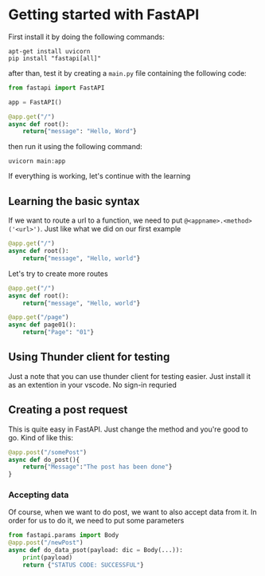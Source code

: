 # Getting started with FastAPI

First install it by doing the following commands:

```
apt-get install uvicorn
pip install "fastapi[all]"
```

after than, test it by creating a `main.py` file containing the following code:

```py
from fastapi import FastAPI

app = FastAPI()

@app.get("/")
async def root():
    return{"message": "Hello, Word"}

```

then run it using the following command:

```
uvicorn main:app
```

If everything is working, let's continue with the learning

## Learning the basic syntax

If we want to route a url to a function, we need to put `@<appname>.<method>('<url>')`. Just like what we did on our first example

```py
@app.get("/")
async def root():
    return{"message", "Hello, world"}
```

Let's try to create more routes

```py
@app.get("/")
async def root():
    return{"message", "Hello, world"}

@app.get("/page")
async def page01():
    return{"Page": "01"}

```

## Using Thunder client for testing

Just a note that you can use thunder client for testing easier. Just install it as an extention in your vscode. No sign-in requried


## Creating a post request

This is quite easy in FastAPI. Just change the method and you're good to go. Kind of like this:

```py
@app.post("/somePost")
async def do_post(){
    return{"Message":"The post has been done"}
}
```
### Accepting data

Of course, when we want to do post, we want to also accept data from it. In order for us to do it, we need to put some parameters

```py
from fastapi.params import Body
@app.post("/newPost")
async def do_data_psot(payload: dic = Body(...)):
    print(payload)
    return {"STATUS CODE: SUCCESSFUL"}
```


